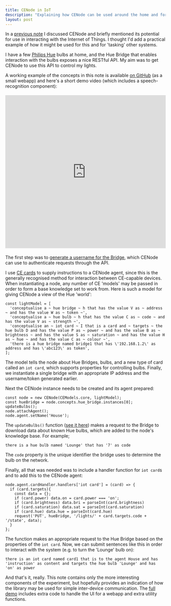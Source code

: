 ```yaml
---
title: CENode in IoT
description: "Explaining how CENode can be used around the home and for interacting with IoT devices"
layout: post
---
```


In a [previous note](/notes/2017/06/22/cenode/) I discussed CENode and briefly mentioned its potential for use in interacting with the Internet of Things. I thought I'd add a practical example of how it might be used for this and for 'tasking' other systems.

I have a few [Philips Hue](http://www2.meethue.com/en-US) bulbs at home, and the Hue Bridge that enables interaction with the bulbs exposes a nice RESTful API. My aim was to get CENode to use this API to control my lights.

A working example of the concepts in this note is available [on GitHub](https://github.com/willwebberley/CENode-IoT) (as a small webapp) and here's a short demo video (which includes a speech-recognition component):

<iframe src="https://player.vimeo.com/video/223169323" width="640" height="480" style="margin:20px auto;display:block; max-width: 100%;" frameborder="0" webkitallowfullscreen mozallowfullscreen allowfullscreen></iframe>

The first step was to [generate a username for the Bridge](https://developers.meethue.com/documentation/configuration-api#71_create_user), which CENode can use to authenticate requests through the API.

I use [CE cards](https://pdfs.semanticscholar.org/d5d5/65fcadcb35579b5ee25cdaa713afa14f7835.pdf) to supply instructions to a CENode agent, since this is the generally recognised method for interaction between CE-capable devices. When instantiating a node, any number of CE 'models' may be passed in order to form a base knowledge set to work from. Here is such a model for giving CENode a view of the Hue 'world':

```
const lightModel = [
  'conceptualise a ~ hue bridge ~ h that has the value V as ~ address ~ and has the value W as ~ token ~',
  'conceptualise a ~ hue bulb ~ h that has the value C as ~ code ~ and has the value V as ~ strength ~',
  'conceptualise an ~ iot card ~ I that is a card and ~ targets ~ the hue bulb D and has the value P as ~ power ~ and has the value B as ~ brightness ~ and has the value S as ~ saturation ~ and has the value H as ~ hue ~ and has the value C as ~ colour ~',
  'there is a hue bridge named bridge1 that has \'192.168.1.2\' as address and has \'abc123\' as token',
];
```

The model tells the node about Hue Bridges, bulbs, and a new type of card called an `iot card`, which supports properties for controlling bulbs. Finally, we instantiate a single bridge with an appropriate IP address and the username/token generated earlier.

Next the CENode instance needs to be created and its agent prepared:

```
const node = new CENode(CEModels.core, lightModel);
const hueBridge = node.concepts.hue_bridge.instances[0];
updateBulbs();
node.attachAgent();
node.agent.setName('House');
```

The `updateBulbs()` function ([see it here](https://github.com/willwebberley/CENode-IoT/blob/master/app.js)) makes a request to the Bridge to download data about known Hue bulbs, which are added to the node's knowledge base. For example;

```
there is a hue bulb named 'Lounge' that has '7' as code
```

The `code` property is the unique identifier the bridge uses to determine the bulb on the network.

Finally, all that was needed was to include a handler function for `iot card`s and to add this to the CENode agent:

```
node.agent.cardHandler.handlers['iot card'] = (card) => {
  if (card.targets){
    const data = {};
    if (card.power) data.on = card.power === 'on';
    if (card.brightness) data.bri = parseInt(card.brightness)
    if (card.saturation) data.sat = parseInt(card.saturation)
    if (card.hue) data.hue = parseInt(card.hue)
    request('PUT', hueBridge, '/lights/' + card.targets.code + '/state', data);
  }
};
```

The function makes an appropriate request to the Hue Bridge based on the properties of the `iot card`. Now, we can submit sentences like this in order to interact with the system (e.g. to turn the 'Lounge' bulb on):

```
there is an iot card named card1 that is to the agent House and has 'instruction' as content and targets the hue bulb 'Lounge' and has 'on' as power
```

And that's it, really. This note contains only the more interesting components of the experiment, but hopefully provides an indication of how the library may be used for simple inter-device communication. The [full demo](https://github.com/willwebberley/CENode-IoT/blob/master/app.js) includes extra code to handle the UI for a webapp and extra utility functions.
